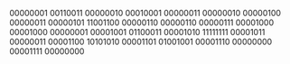 00000001 00110011
00000010 00010001
00000011 00000010
00000100 00000011
00000101 11001100
00000110 00000110
00000111 00001000
00001000 00000001
00001001 01100011
00001010 11111111
00001011 00000011
00001100 10101010
00001101 01001001
00001110 00000000
00001111 00000000

